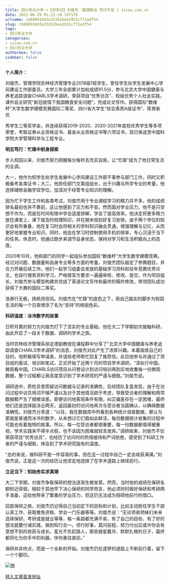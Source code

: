 ```yaml
---
title: 四川农业大学->【求学记】刘俊杰：履践致远 笃行不怠 | sicau.com.cn
date: 2022-06-29 01:22:19.197176
urlname: cb88091683e25262bea2931cf71adf54
slug: cb88091683e25262bea2931cf71adf54
tags: 
- 四川农业大学
categories:
- sicau.com.cn
- 四川农业大学
authorbox: false
sidebar: false
---
```

**个人简介：**

刘俊杰，管理学院农林经济管理专业2018级1班学生，曾任学生处学生发展中心学风建设工作部委员。大学三年全部累计加权成绩91.5分，参与北京大学中国健康与养老追踪调查CHARLS学术调研，荣获项目“优秀访员”、校级优秀个人社会实践，课外自主研究“新冠疫情下我国粮食安全问题”，完成论文写作。获得国际“数维杯”大学生数学建模竞赛国际二等奖、四川省大学生“综合素质A级证书”、陈育新优
<!--more-->
秀学生三等奖学金，并连续获得2019-2020、2020-2021年度校优秀学生等多项荣誉，考取证券从业资格证书、基金从业资格证书等六项证书，现已保送至中国科学院大学管理科学与工程专业。

**明志笃行：忙碌中躬身探索**

步入校园以来，刘俊杰努力把握每分每秒去充实自我，让“忙碌”成为了他日常生活的主调。

大一，他作为校学生处学生发展中心学风建设工作部干事参与部门工作，同时又积极备考各类证书；大二，他担任部门文案组组长，出于兴趣与所学专业的考量，他选择辅修金融学双学位，加深对于经管专业知识的理解。

因为忙于学生工作和各类考试，刘俊杰用于专业课程学习的精力并不多。他的成绩排名最初也并不靠前，这让他感到了压力和不安。然而面对学业压力，他不是只空想不作为，而是在时间有限中学会适度排解，学会了提高效率。他决定将更多精力放在课堂上，课下就及时梳理知识，并在期末规划好复习安排。由于两个学位的知识会有所重叠，他在复习时会将相关的学科知识融会贯通，增强理解与记忆，从而更好地掌握专业知识。同时，他会在学习时控制使用手机的频率，专心沉浸于当下的任务。休息时，他通过跑步来调节自身状态，保持对学习和生活积极向上的态度。

2020年10月，他和部门的同学一起组队参加国际“数维杯”大学生数学建模竞赛。经过对问题、数据量和自身专业等多方面的考量，刘俊杰团队敲定了参赛题目，并合力开展后续工作。他们一起学习组委会发放的基础学习资料和往年竞赛优秀论文，也自行搜索资料学习，严格按官方要求一遍遍审核、修改、提交。作为项目组长，刘俊杰参与模型构建并完成了英语论文写作和最终的稿件修改，带领团队成功获得了大赛的国际二等奖。

浩渺行无极，扬帆但信风。刘俊杰在“忙碌”的底色之下，用自己踏实的脚步为校园生活的每一个日夜增添了名为“坚持”的绚丽色彩。

**科研温度：冰冷数字的故事**

日积月累的努力为刘俊杰打下了坚实的专业基础，他在大二下学期初次接触科研，由此开启了一段关于数据、调研的学术之旅。

当时农林经济管理系徐定德副教授在课程群中分享了“北京大学中国健康与养老追踪调查CHARLS学术调研”的消息，刘俊杰对此产生了浓厚兴趣。本着锻炼自己的目的，他积极填写申请表，并请徐老师帮忙回复了推荐信。此后他参与并通过了项目组的面试、培训和笔试，正式开始了近两个月的项目学术调研。“深处行中国，微观看中国。CHARLS访问项目从问卷设计到访问培训再到实地收集每一份微观数据，整个过程都让我高度意识到了学术研究的严谨与细致。”刘俊杰说。

调研途中，质检员曾质疑访问数据与记录的准确性，后经团队复盘发现，由于在访问过程中访员用词不够严谨以及对于其他情况疏于考虑，导致受访者的理解和两项数据都产生了细微误差。即便访问地客观条件有限，纠正偏差存在一定困难，最终他们还是选择跋涉近两天，返回最初的访问地再次与受访者当面确认，以确保数据准确性。刘俊杰分享道：“以往，我在数据库中所看到各种统计调查数据，都认为那就是普通而冰冷的数字，从未想过它们竟如此鲜活，每份数据统计收集的过程中可能也有着独特的故事。所以，每一位受访者都很重要，每一份数据都值得被重视，学术实践来不得半点假，也不该因为困难就轻言放弃。”调研结束，刘俊杰不仅荣获项目“优秀访员”，也经历了访问时的热情接待和严词拒绝，感受到了科研工作者的严谨与细致，体会到了学术研究独有的温度。

“总的来说，做科研不是一件容易的事，但在这一过程中自己一定会收获满满。”刘俊杰说，正是这一次的经历让他坚定地选择了在学术道路上继续前行。

**立足当下：知始务实求真理**

大二下学期，刘俊杰争取保研的想法逐渐生根发芽。然而，当时他的成绩在保研名额附近徘徊，相较于其他早下决心保研的同学而言，他必须同时做好保研和考研两手准备，这给他带来了繁重的学业压力，但这仍无法成为阻碍他前行的借口。

回首保研之旅，刘俊杰仍记得自己当初定下的目标和计划，比如主动担任学生干部认真工作、获取推免资格、学会一门乐器等等。刘俊杰说：“无论师弟师妹们未来选择保研、考研或是就业等等，每一条路都充满不易，有了自己的目标、有了好的想法就要付诸实践，做到知行合一。但行好事，莫问前程，努力付出后或许你会有意想不到的收获与成长。星光不负赶路人，那些披星戴月、默默扎根的日子，最终都将化为你手中的利器，伴你勇往直前。”

保研并非终点，而是一个全新的开始。刘俊杰仍在逐梦的道路上不断前行着，留下一个个脚印。

![图](https://news.sicau.edu.cn/__local/4/A5/C5/F01B5B25D3FE0AA349BA3EE6E48_3C5C5604_342A5.jpg)

[转入文章首发地址](https://news.sicau.edu.cn/info/1078/68590.htm)